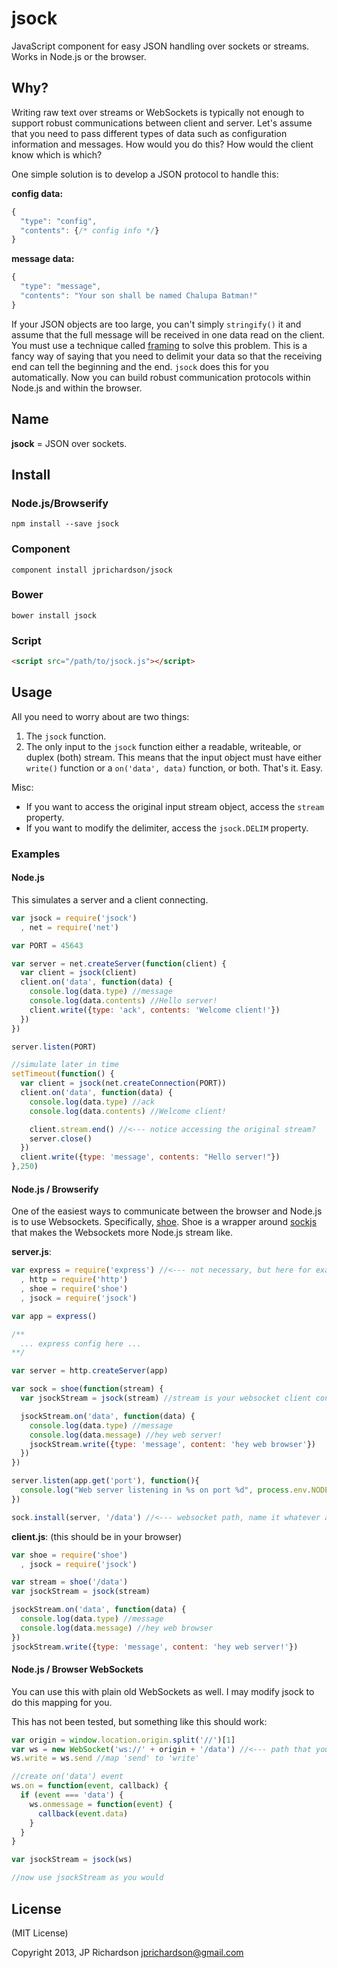 jsock
=====

JavaScript component for easy JSON handling over sockets or streams. Works in Node.js or the browser.


Why?
----

Writing raw text over streams or WebSockets is typically not enough to support robust communications between client and server. Let's assume that you need to pass different types of data such as configuration information and messages. How would you do this? How would the client know which is which?

One simple solution is to develop a JSON protocol to handle this:


**config data:**
```js
{
  "type": "config",
  "contents": {/* config info */}
}
```

**message data:**
```js
{
  "type": "message",
  "contents": "Your son shall be named Chalupa Batman!"
}
```

If your JSON objects are too large, you can't simply `stringify()` it and assume that the full message will be received in one data read on the client. You must use a technique called [framing][framing] to solve this problem. This is a fancy way of saying that you need to delimit your data so that the receiving end can tell the beginning and the end. `jsock` does this for you automatically. Now you can build robust communication protocols within Node.js and within the browser.



Name
----

**jsock** = JSON over sockets.



Install
-------

### Node.js/Browserify

    npm install --save jsock


### Component

    component install jprichardson/jsock


### Bower

    bower install jsock


### Script

```html
<script src="/path/to/jsock.js"></script>
```


Usage
-----

All you need to worry about are two things:

1. The `jsock` function.
2. The only input to the `jsock` function either a readable, writeable, or duplex (both) stream. This means that the input object must have either `write()` function or a `on('data', data)` function, or both. That's it. Easy.


Misc:

- If you want to access the original input stream object, access the `stream` property.
- If you want to modify the delimiter, access the `jsock.DELIM` property.


### Examples


#### Node.js

This simulates a server and a client connecting.

```js
var jsock = require('jsock')
  , net = require('net')

var PORT = 45643

var server = net.createServer(function(client) {
  var client = jsock(client)
  client.on('data', function(data) {
    console.log(data.type) //message
    console.log(data.contents) //Hello server!
    client.write({type: 'ack', contents: 'Welcome client!'})
  })
})

server.listen(PORT)

//simulate later in time
setTimeout(function() {
  var client = jsock(net.createConnection(PORT))
  client.on('data', function(data) {
    console.log(data.type) //ack
    console.log(data.contents) //Welcome client!

    client.stream.end() //<--- notice accessing the original stream?
    server.close()
  })
  client.write({type: 'message', contents: "Hello server!"})
},250)
```

#### Node.js / Browserify

One of the easiest ways to communicate between the browser and Node.js is to use Websockets. Specifically, [shoe](https://github.com/substack/shoe). Shoe is a wrapper around [sockjs](https://github.com/sockjs) that makes the Websockets more Node.js stream like.

**server.js**:
```js
var express = require('express') //<--- not necessary, but here for example
  , http = require('http')
  , shoe = require('shoe')
  , jsock = require('jsock')

var app = express()

/**
  ... express config here ...
**/

var server = http.createServer(app)

var sock = shoe(function(stream) {
  var jsockStream = jsock(stream) //stream is your websocket client connecting

  jsockStream.on('data', function(data) {
    console.log(data.type) //message
    console.log(data.message) //hey web server!
    jsockStream.write({type: 'message', content: 'hey web browser'})
  })
})

server.listen(app.get('port'), function(){
  console.log("Web server listening in %s on port %d", process.env.NODE_ENV, app.get('port'));
})

sock.install(server, '/data') //<--- websocket path, name it whatever as long as it doesn't conflict with your express routes
```

**client.js**: (this should be in your browser)
```js
var shoe = require('shoe')
  , jsock = require('jsock')

var stream = shoe('/data')
var jsockStream = jsock(stream)

jsockStream.on('data', function(data) {
  console.log(data.type) //message
  console.log(data.message) //hey web browser
})
jsockStream.write({type: 'message', content: 'hey web server!'})
```


#### Node.js / Browser WebSockets

You can use this with plain old WebSockets as well.  I may modify jsock to do this mapping for you.

This has not been tested, but something like this should work:

```js
var origin = window.location.origin.split('//')[1]
var ws = new WebSocket('ws://' + origin + '/data') //<--- path that you define on the server
ws.write = ws.send //map 'send' to 'write'

//create on('data') event
ws.on = function(event, callback) {
  if (event === 'data') {
    ws.onmessage = function(event) {
      callback(event.data)
    }
  }
}

var jsockStream = jsock(ws) 

//now use jsockStream as you would

```



License
-------

(MIT License)

Copyright 2013, JP Richardson  <jprichardson@gmail.com>

[framing]: http://en.wikipedia.org/wiki/Frame_(networking)


